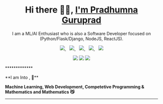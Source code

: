<p align="center">
  <h1 align='center'>Hi there 👋🏻, <a href="https://theghoul27.github.io/PortfolioSimple/">I'm Pradhumna Guruprad</a></h1>
  <p align="center"> I am a ML/AI Enthusiast who is also a Software Developer focused on (Python/Flask/Django, NodeJS, ReactJS).</p>
</p>

<p align='center'>
<a href="https://wa.me/9035453910" target="_blank">
  <img src="https://img.shields.io/badge/WHATSAPP-%2325D366.svg?&style=for-the-badge&logo=whatsapp&logoColor=white" />
</a>&nbsp;&nbsp;
<a href="https://twitter.com/PradhumnaGP" target="_blank">
  <img src="https://img.shields.io/badge/twitter-%231DA1F2.svg?&style=for-the-badge&logo=twitter&logoColor=white" />
</a>&nbsp;&nbsp;
<a href="https://www.linkedin.com/in/pradhumnaguruprasad/" target="_blank">
  <img src="https://img.shields.io/badge/linkedin-%230077B5.svg?&style=for-the-badge&logo=linkedin&logoColor=white" />
</a>&nbsp;&nbsp;
<a href="mailto:guruprasadpradhumna@gmail.com" target="_blank">
  <img src="https://img.shields.io/badge/email me-%23D14836.svg?&style=for-the-badge&logo=gmail&logoColor=white" />
</a>&nbsp;&nbsp;
  <img src="https://gpvc.arturio.dev/TheGhoul27" />
  
  <p align = "center">
  <img src = "https://github-readme-stats.vercel.app/api?username=TheGhoul27&show_icons=true&theme=tokyonight&line_height=27">
  <img src = "https://github-readme-stats.vercel.app/api/top-langs/?username=TheGhoul27&theme=tokyonight">
  <img src = "https://github-readme-streak-stats.herokuapp.com/?user=TheGhoul27&theme=tokyonight">
</p>
*************
</p>

<p>
**I am Into , 🙏**

**Machine Learning, Web Development, Competetive Programming & Mathematics and Mathematics 😼**

---

<br />
</p>
